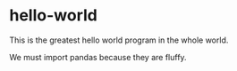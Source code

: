 # hello-world
This is the greatest hello world program in the whole world.

We must import pandas because they are fluffy.
